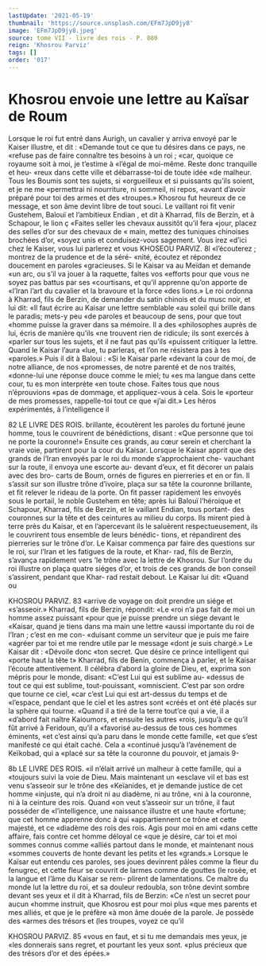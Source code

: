 ```yaml
---
lastUpdate: '2021-05-19'
thumbnail: 'https://source.unsplash.com/EFm7JpD9jy8'
image: 'EFm7JpD9jy8.jpeg'
source: tome VII - livre des rois - P. 080
reign: 'Khosrou Parviz'
tags: []
order: '017'
---
```


# Khosrou envoie une lettre au Kaïsar de Roum

Lorsque le roi fut entré dans Aurigh, un cavalier
y arriva envoyé par le Kaiser illustre, et dit : «Demande tout ce que tu désires dans ce pays, ne «refuse pas de faire connaître tes besoins à un roi ; «car, quoique ce royaume soit à moi, je t’estime à «l’égal de moi-même. Reste donc tranquille et heu-
«reux dans cette ville et débarrasse-toi de toute idée
«de malheur. Tous les Boumis sont tes sujets, si «orgueilleux et si puissants qu’ils soient, et je ne me «permettrai ni nourriture, ni sommeil, ni repos, «avant d’avoir préparé pour toi des armes et des «troupes.» Khosrou fut heureux de ce message, et son âme devint libre de tout souci. Le vaillant roi fit venir Gustehem, Balouï et l’ambitieux Endian , et dit à Kharrad, fils de Berzin, et à Schapour, le lion ç «Faites seller les chevaux aussitôt qu’il fera «jour, placez des selles d’or sur des chevaux de
« main, mettez des tuniques chinoises brochées d’or, «soyez unis et conduisez-vous sagement. Vous irez «d’ici chez le Kaiser, vous lui parlerez et vous
KHOSEOU PARVIZ. 8l «l’écouterez ; montrez de la prudence et de la séré-
«nité, écoutez et répondez doucement en paroles «gracieuses. Si le Kaisar va au Meïdan et demande «un arc, ou s’il va jouer à la raquette, faites vos «efforts pour que vous ne soyez pas battus par ses «courtisans, et qu’il apprenne qu’on apporte de
«l’Iran l’art du cavalier et la bravoure et la force
«des lions.»
Le roi ordonna à Kharrad, fils de Berzin, de demander du satin chinois et du musc noir, et lui dit: «Il faut écrire au Kaisar une lettre semblable
«au soleil qui brille dans le paradis; mets-y peu «de paroles et beaucoup de sens, pour que tout «homme puisse la graver dans sa mémoire. Il a des «philosophes auprès de lui, écris de manière qu’ils
«ne trouvent rien de ridicule; ils sont exercés à «parler sur tous les sujets, et il ne faut pas qu’ils «puissent critiquer la lettre. Quand le Kaisar l’aura «lue, tu parleras, et l’on ne résistera pas à tes «paroles.» Puis il dit à Baloui : «Si le Kaisar parle «devant la cour de moi, de notre alliance, de nos «promesses, de notre parenté et de nos traités, «donne-lui une réponse douce comme le miel; tu «es ma langue dans cette cour, tu es mon interprète «en toute chose. Faites tous que nous n’éprouvions
«pas de dommage, et appliquez-vous à cela. Sois le
«porteur de mes promesses, rappelle-toi tout ce que «j’ai dit.» Les héros expérimentés, à l’intelligence
il

82 LE LIVRE DES ROIS. brillante, écoutèrent les paroles du fortuné jeune
homme, tous le couvrirent de bénédictions, disant : «Que personne que toi ne porte la couronne!» Ensuite ces grands, au cœur serein et cherchant la vraie voie, partirent pour la cour du Kaisar.
Lorsque le Kaisar apprit que des grands de l’Iran
envoyés par le roi du monde s’approchaient che-
vauchant sur la route, il envoya une escorte au- devant d’eux, et fit décorer un palais avec des bro-
carts de Boum, ornés de figures en pierreries et en
or fin. Il s’assit sur son illustre trône d’ivoire, plaça
sur sa tête la couronne brillante, et fit relever le rideau de la porte. On fit passer rapidement les envoyés sous le portail, le noble Gustehem en tête; après lui Balouï l’héroique et Schapour, Kharrad,
fils de Berzin, et le vaillant Endian, tous portant- des couronnes sur la tête et des ceintures au milieu du corps. Ils mirent pied à terre près du Kaisar, et
en l’apercevant ils le saluèrent respectueusement,
ils le couvrirent tous ensemble de leurs bénédic- tions, et répandirent des pierreries sur le trône d’or.
Le Kaisar commença par faire des questions sur le roi, sur l’Iran et les fatigues de la route, et Khar- rad, fils de Berzin, s’avança rapidement vers ’le
trône avec la lettre de Khosrou. Sur l’ordre du roi illustre on plaça quatre siéges d’or, et trois de ces grands de bon conseil s’assirent, pendant que Khar- rad restait debout. Le Kaisar lui dit: «Quand ou

KHOSROU PARVIZ. 83 «arrive de voyage on doit prendre un siége et
«s’asseoir.» Kharrad, fils de Berzin, répondit: «Le
«roi n’a pas fait de moi un homme assez puissant
«pour que je puisse prendre un siége devant le
«Kaisar, quand je tiens dans ma main une lettre «aussi importante du roi de l’Iran ; c’est en me con-
«duisant comme un serviteur que je puis me faire «agréer par toi et me rendre utile par le message «dont je suis chargé.» Le Kaisar dit : «Dévoile donc
«ton secret. Que désire ce prince intelligent qui «porte haut la tête t»
Kharrad, fils de Benin, commença à parler, et le Kaisar l’écoute attentivement. Il célébra d’abord la
gloire de Dieu, et, exprima son mépris pour le monde, disant: «C’est Lui qui est sublime au- «dessus de tout ce qui est sublime, tout-pouissant, «omniscient. C’est par son ordre que tourne ce ciel, «car c’est Lui qui est art-dessus du temps et de «l’espace, pendant que le ciel et les astres sont «créés et ont été placés sur la sphère qui tourne.
«Quand il a tiré de la terre tout’ce qui a vie, il a «d’abord fait naître Kaioumors, et ensuite les autres «rois, jusqu’à ce qu’il fût arrivé à Feridoun, qu’il a «favorisé au-dessus de tous ces hommes éminents, «et c’est ainsi qu’a paru dans le monde cette famille, «et que s’est manifesté ce qui était caché. Cela a «continué jusqu’à l’avénement de Keïkobad, qui a
«placé sur sa tête la couronne du pouvoir, et jamais 9-

8b LE LIVRE DES ROIS.
«il n’élait arrivé un malheur à cette famille, qui a
«toujours suivi la voie de Dieu. Mais maintenant un «esclave vil et bas est venu s’asseoir sur le trône des «Keïanides, et je demande justice de cet homme «injuste, qui n’a droit ni au diadème, ni au trône,
«ni à la couronne, ni à la ceinture des rois. Quand «on veut s’asseoir sur un trône, il faut posséder de «l’intelligence, une naissance illustre et une haute «fortune; que cet homme apprenne donc à qui «appartiennent ce trône et cette majesté, et ce «diadème des rois des rois. Agis pour moi en ami «dans cette affaire, fais contre cet homme déloyal ce «que je désire, car toi et moi sommes connus comme «alliés partout dans le monde, et maintenant nous «sommes couverts de honte devant les petits et les «grands.»
Lorsque le Kaïsar eut entendu ces paroles, ses joues devinrent pâles comme la fleur du fenugrec, et cette fleur se couvrit de larmes comme de gouttes (le rosée, et la langue et l’âme du Kaisar se rem-
plirent de lamentations. Ce maître du monde lut la lettre du roi, et sa douleur redoubla, son trône devint sombre devant ses yeux et il dit à Kharrad, fils de Berzin: «Ce n’est un secret pour aucun «homme instruit, que Khosrou est pour moi plus «que mes parents et mes alliés, et que je le préfère
«à mon âme douée de la parole. Je possède des
«armes des trésors et (les troupes, voyez ce qu’il

KHOSROU PARVIZ. 85 «vous en faut, et si tu me demandais mes yeux, je «les donnerais sans regret, et pourtant les yeux sont.
«plus précieux que des trésors d’or et des épées.»
